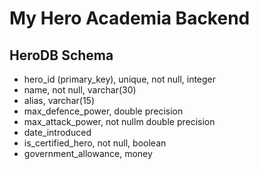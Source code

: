 # My Hero Academia Backend

## HeroDB Schema

- hero_id (primary_key), unique, not null, integer
- name, not null, varchar(30)
- alias, varchar(15)
- max_defence_power, double precision
- max_attack_power, not nullm double precision
- date_introduced
- is_certified_hero, not null, boolean
- government_allowance, money